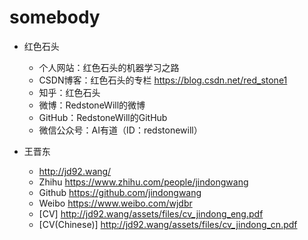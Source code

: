 # somebody


* 红色石头
  * 个人网站：红色石头的机器学习之路 
  * CSDN博客：红色石头的专栏 https://blog.csdn.net/red_stone1
  * 知乎：红色石头 
  * 微博：RedstoneWill的微博 
  * GitHub：RedstoneWill的GitHub 
  * 微信公众号：AI有道（ID：redstonewill）
  
* 王晋东
  * http://jd92.wang/
  * Zhihu https://www.zhihu.com/people/jindongwang
  * Github https://github.com/jindongwang
  * Weibo https://www.weibo.com/wjdbr
  * [CV] http://jd92.wang/assets/files/cv_jindong_eng.pdf
  * [CV(Chinese)] http://jd92.wang/assets/files/cv_jindong_cn.pdf
